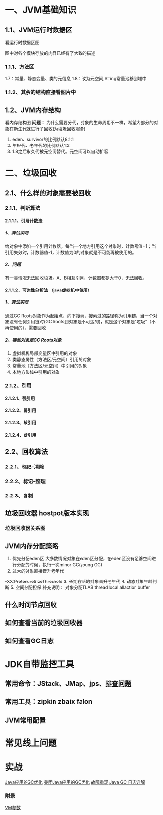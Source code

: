 # 一、JVM基础知识
## 1.1、JVM运行时数据区
看运行时数据区图

图中对各个模块存放的内容已经有了大致的描述
### 1.1.1、方法区
1.7：常量、静态变量、类的元信息
1.8：改为元空间,String常量池移到堆中
### 1.1.2、其余的结构直接看图片中

## 1.2、JVM内存结构
看内存结构图
**问题：** 为什么需要分代，对象的生命周期不一样，希望大部分的对象在新生代就进行了回收(为垃圾回收服务)
1. eden、survivor的比例默认8:1:1
2. 年轻代、老年代的比例默认1:2
3. 1.8之后永久代被元空间替代。元空间可以自动扩容

# 二、垃圾回收
## 2.1、什么样的对象需要被回收
### 2.1.1、判断算法
#### 2.1.1.1、引用计数法
##### 1、算法实现

给对象中添加一个引用计数器，每当一个地方引用这个对象时，计数器值+1；当引用失效时，计数器值-1，计数值为0的对象就是不可能再被使用的。
##### 2、问题

有一类情况无法回收垃圾。A、B相互引用，计数器都是大于0，无法回收。

#### 2.1.1.2、可达性分析法 （java虚拟机中使用）

##### 1、算法实现

通过GC Roots对象作为起始点，向下搜索，搜索过的路径称为引用链，当一个对象没有任何引用链时(GC Roots到对象是不可达的)，就是这个对象是“垃圾”（不再使用的），需要回收

##### 2、哪些对象是GC Roots对象
1. 虚拟机栈局部变量区中引用的对象
2. 类静态属性（方法区/元空间）引用的对象
3. 常量池（方法区/元空间）中引用的对象
4. 本地方法栈中引用的对象

### 2.1.2、引用
#### 2.1.2.1、强引用

#### 2.1.2.2、弱引用

#### 2.1.2.3、软引用

#### 2.1.2.4、虚引用


## 2.2、回收算法
### 2.2.1、标记-清除
### 2.2.2、标记-整理
### 2.2.3、复制

## 垃圾回收器 hostpot版本实现

### 垃圾回收器关系图

## JVM内存分配策略
1. 优先分配eden区
大多数情况对象在eden区分配，在eden区没有足够空间进行分配的时候，执行一次minor GC(young GC)
2. 过大的对象直接晋升老年代

-XX:PretenureSizeThreshold
3. 长期存活的对象晋升老年代
4. 动态对象年龄判断
5. 空间分配担保
补充说明：
对象分配TLAB thread local allaction  buffer

## 什么时间节点回收

## 如何查看当前的垃圾回收器

## 如何查看GC日志

# JDK自带监控工具

## 常用命令：JStack、JMap、jps、[排查问题](http://guafei.iteye.com/blog/1815222)

## 常用工具：zipkin zbaix falon

## JVM常用配置

# 常见线上问题

# 实战
[Java应用的GC优化](https://tech.meituan.com/jvm_optimize.html)
[美团Java应用的GC优化](https://mp.weixin.qq.com/s?__biz=MjM5NjQ5MTI5OA==&mid=2651747273&idx=1&sn=7f947064a41eeecb6816a5d0838581ae&chksm=bd12aa848a65239289d5c39264e89bd175f377f6554bfe93b37ad6498cf13deff356333c5398&mpshare=1&scene=1&srcid=1229bnD25a2zpI3DBKQxsI8T#rd)
[故障重现](https://blog.csdn.net/u010602357/article/details/54286346)
[Java GC 日志详解](https://blog.csdn.net/wanglha/article/details/48713217)

### 附录
[VM参数](http://www.oracle.com/technetwork/java/javase/tech/vmoptions-jsp-140102.html)